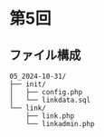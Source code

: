 # 第5回

## ファイル構成
```
05_2024-10-31/
├── init/
│   ├── config.php
│   └── linkdata.sql
└── link/
    ├── link.php
    └── linkadmin.php
```
